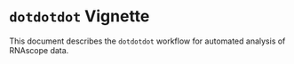 # `dotdotdot` Vignette

This document describes the `dotdotdot` workflow for automated analysis of RNAscope data.